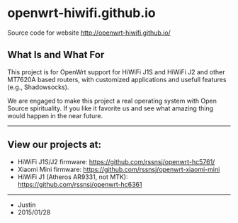 openwrt-hiwifi.github.io
==============

Source code for website http://openwrt-hiwifi.github.io/

## What Is and What For

 This project is for OpenWrt support for HiWiFi J1S and HiWiFi J2 and other MT7620A based routers, with customized applications and usefull features (e.g., Shadowsocks).

 We are engaged to make this project a real operating system with Open Source spirituality. If you like it favorite us and see what amazing thing would happen in the near future.

----

## View our projects at:
* HiWiFi J1S/J2 firmware: https://github.com/rssnsj/openwrt-hc5761/
* Xiaomi Mini firmware: https://github.com/rssnsj/openwrt-xiaomi-mini
* HiWiFi J1 (Atheros AR9331, not MTK): https://github.com/rssnsj/openwrt-hc6361

----

- Justin
- 2015/01/28
